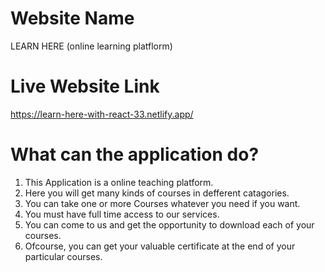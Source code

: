 # Website Name

LEARN HERE (online learning platflorm)

# Live Website Link

https://learn-here-with-react-33.netlify.app/

# What can the application do?

1. This Application is a online teaching platform.
2. Here you will get many kinds of courses in defferent catagories.
3. You can take one or more Courses whatever you need if you want.
4. You must have full time access to our services.
5. You can come to us and get the opportunity to download each of your courses.
6. Ofcourse, you can get your valuable certificate at the end of your particular courses.
